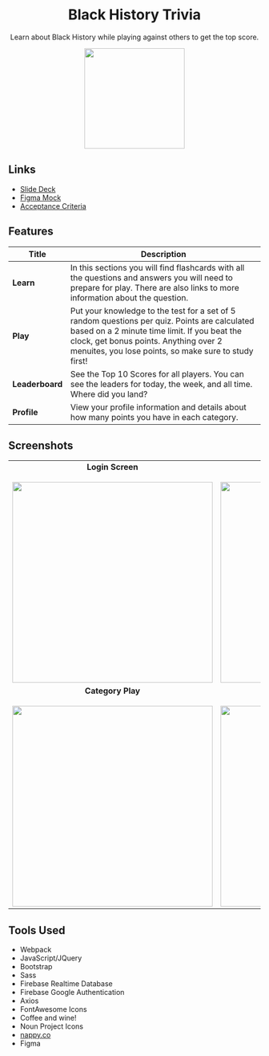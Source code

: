 <center><h1>Black History Trivia</h1>

<p>Learn about Black History while playing against others to get the top score.</p>

<a href="https://blackhistorytrivia.netlify.app" target="_blank"><img src="https://firebasestorage.googleapis.com/v0/b/bhm-trivia-app.appspot.com/o/screenshots%2Fplaynowbtn.png?alt=media&token=16c2c897-1f60-41af-a8d1-08a28def9e76" style="width: 200px;"></a></center>

## Links
- [Slide Deck](https://docs.google.com/presentation/d/1KHW2fGurqugL-4sTWbJjFto4mX1PHoeJl-8pRNOkESI/edit?usp=sharing)
- [Figma Mock](https://www.figma.com/file/8s4VfwQkAS6OlH1hl46sz9/BHM-Trivia?node-id=72%3A118)
- [Acceptance Criteria](https://github.com/drteresavasquez/black-history-trivia/issues/1)
## Features
| Title | Description |
| --- | --- |
| **Learn** | In this sections you will find flashcards with all the questions and answers you will need to prepare for play. There are also links to more information about the question. |
| **Play** | Put your knowledge to the test for a set of 5 random questions per quiz. Points are calculated based on a 2 minute time limit. If you beat the clock, get bonus points. Anything over 2 menuites, you lose points, so make sure to study first! |
| **Leaderboard** | See the Top 10 Scores for all players. You can see the leaders for today, the week, and all time. Where did you land? |
| **Profile** | View your profile information and details about how many points you have in each category. |

## Screenshots
|  |  |  |  |
| :---: | :---: | :---: | :---: |
| **Login Screen** <br><br><img src="https://firebasestorage.googleapis.com/v0/b/bhm-trivia-app.appspot.com/o/screenshots%2FIMG_4580.PNG?alt=media&token=cd9fe066-7d48-459b-895e-7721cd3cd3d3" style="height: 400px"> | **Profile View** <br><br><img src="https://firebasestorage.googleapis.com/v0/b/bhm-trivia-app.appspot.com/o/screenshots%2FIMG_4581.PNG?alt=media&token=2dbe7dc9-e854-40b9-802d-05b9299ca547" style="height: 400px">| **Category List View** <br><br> <img src="https://firebasestorage.googleapis.com/v0/b/bhm-trivia-app.appspot.com/o/screenshots%2FIMG_4589.PNG?alt=media&token=0510b84d-f201-4ff0-94a7-3bdc05a6d3f3" style="height: 400px"> | **Flash Card View** <br><br> <img src="https://firebasestorage.googleapis.com/v0/b/bhm-trivia-app.appspot.com/o/screenshots%2FIMG_4590.PNG?alt=media&token=9f09e8fe-cfda-42da-af43-72eb993c69b4" style="height: 400px"> |
| **Category Play** <br><br> <img src="https://firebasestorage.googleapis.com/v0/b/bhm-trivia-app.appspot.com/o/screenshots%2FIMG_4584.PNG?alt=media&token=7d3394dd-d0b9-413f-97e4-314d5190a9dd" style="height: 400px">| **Category Question 1** <br><br> <img src="https://firebasestorage.googleapis.com/v0/b/bhm-trivia-app.appspot.com/o/screenshots%2FIMG_4585.PNG?alt=media&token=39447977-1712-4b4a-a91c-2ad8682fb60d" style="height: 400px">| **Final Score View** <br><br>  <img src="https://firebasestorage.googleapis.com/v0/b/bhm-trivia-app.appspot.com/o/screenshots%2FIMG_4593.PNG?alt=media&token=cc2cc8d3-64a8-4e60-84d0-10a267a03a6a" style="height: 400px">| **Leaderboard View** <br><br> <img src="https://firebasestorage.googleapis.com/v0/b/bhm-trivia-app.appspot.com/o/screenshots%2FIMG_4594.PNG?alt=media&token=9b417ca0-ac85-4267-8344-197765bb4619" style="height: 400px">|

## Tools Used
- Webpack
- JavaScript/JQuery
- Bootstrap
- Sass
- Firebase Realtime Database
- Firebase Google Authentication
- Axios
- FontAwesome Icons
- Coffee and wine!
- Noun Project Icons
- [nappy.co](nappy.co)
- Figma
